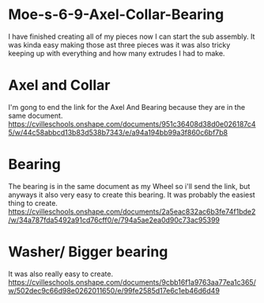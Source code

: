 # Moe-s-6-9-Axel-Collar-Bearing
I have finished creating all of my pieces now I can start the sub assembly.
It was kinda easy making those ast three pieces was it was also tricky keeping up with everything and how many extrudes I had to make.
# Axel and Collar
I'm gong to end the link for the Axel And Bearing because they are in the same document.
https://cvilleschools.onshape.com/documents/951c36408d38d0e026187c45/w/44c58abbcd13b83d538b7343/e/a94a194bb99a3f860c6bf7b8
# Bearing
The bearing is in the same document as my Wheel so i'll send the link, but anyways it also very easy to create this bearing. It was probably the easiest thing to create.
https://cvilleschools.onshape.com/documents/2a5eac832ac6b3fe74f1bde2/w/34a787fda5492a91cd76cff0/e/794a5ae2ea0d90c73ac95399
# Washer/ Bigger bearing
It was also really easy to create.
https://cvilleschools.onshape.com/documents/9cbb16f1a9763aa77ea1c365/w/502dec9c66d98e0262011650/e/99fe2585d17e6c1eb46d6d49
